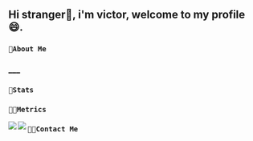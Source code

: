 ## Hi stranger👋, i'm victor, welcome to my profile 😄.
### `🧩About Me`
### ___
### `🦾Stats`

### `👨‍💻Metrics`
<img align="left" src="https://github-readme-stats.vercel.app/api?username=victor291201&theme=tokyonight">
<img align="left" src="https://github-readme-stats.vercel.app/api/top-langs/?username=victor291201&langs_count=6&theme=tokyonight&layout=compact">

### `👨‍💻Contact Me`
